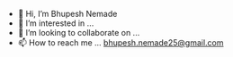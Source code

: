 - 👋 Hi, I’m  Bhupesh Nemade
- 👀 I’m interested in ...
- 💞️ I’m looking to collaborate on ...
- 📫 How to reach me ...
      bhupesh.nemade25@gmail.com
<!---
qwwergg/qwwergg is a ✨ special ✨ repository because its `README.md` (this file) appears on your GitHub profile.
You can click the Preview link to take a look at your changes.
--->
